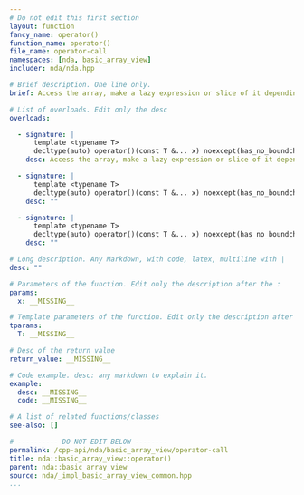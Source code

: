 ```yaml
---
# Do not edit this first section
layout: function
fancy_name: operator()
function_name: operator()
file_name: operator-call
namespaces: [nda, basic_array_view]
includer: nda/nda.hpp

# Brief description. One line only.
brief: Access the array, make a lazy expression or slice of it depending on the arguments

# List of overloads. Edit only the desc
overloads:

  - signature: |
      template <typename T>
      decltype(auto) operator()(const T &... x) noexcept(has_no_boundcheck) const &
    desc: Access the array, make a lazy expression or slice of it depending on the arguments

  - signature: |
      template <typename T>
      decltype(auto) operator()(const T &... x) noexcept(has_no_boundcheck) &
    desc: ""

  - signature: |
      template <typename T>
      decltype(auto) operator()(const T &... x) noexcept(has_no_boundcheck) &&
    desc: ""

# Long description. Any Markdown, with code, latex, multiline with |
desc: ""

# Parameters of the function. Edit only the description after the :
params:
  x: __MISSING__

# Template parameters of the function. Edit only the description after the :
tparams:
  T: __MISSING__

# Desc of the return value
return_value: __MISSING__

# Code example. desc: any markdown to explain it.
example:
  desc: __MISSING__
  code: __MISSING__

# A list of related functions/classes
see-also: []

# ---------- DO NOT EDIT BELOW --------
permalink: /cpp-api/nda/basic_array_view/operator-call
title: nda::basic_array_view::operator()
parent: nda::basic_array_view
source: nda/_impl_basic_array_view_common.hpp
...
```


